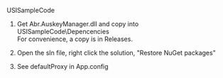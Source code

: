 
USISampleCode


1. Get Abr.AuskeyManager.dll and copy into USISampleCode\Depencencies\
For convenience, a copy is in Releases.

2. Open the sln file, right click the solution, "Restore NuGet packages"

3. See defaultProxy in App.config
